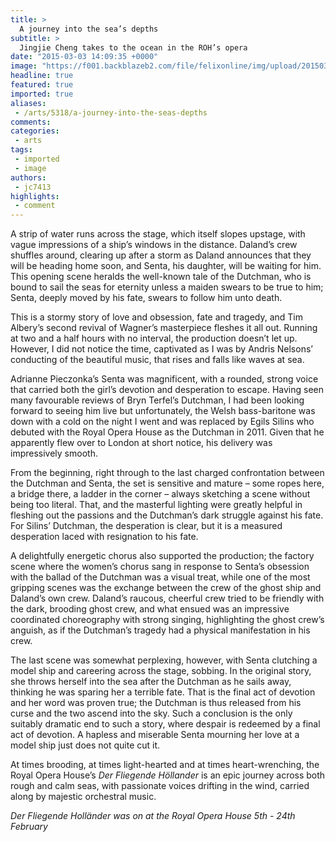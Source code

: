 ```yaml
---
title: >
  A journey into the sea’s depths
subtitle: >
  Jingjie Cheng takes to the ocean in the ROH’s opera
date: "2015-03-03 14:09:35 +0000"
image: "https://f001.backblazeb2.com/file/felixonline/img/upload/201503031409-ps3110-screen-shot-2015-03-03-at-14.09.27.png"
headline: true
featured: true
imported: true
aliases:
 - /arts/5318/a-journey-into-the-seas-depths
comments:
categories:
 - arts
tags:
 - imported
 - image
authors:
 - jc7413
highlights:
 - comment
---
```


A strip of water runs across the stage, which itself slopes upstage, with vague impressions of a ship’s windows in the distance. Daland’s crew shuffles around, clearing up after a storm as Daland announces that they will be heading home soon, and Senta, his daughter, will be waiting for him. This opening scene heralds the well-known tale of the Dutchman, who is bound to sail the seas for eternity unless a maiden swears to be true to him; Senta, deeply moved by his fate, swears to follow him unto death.

This is a stormy story of love and obsession, fate and tragedy, and Tim Albery’s second revival of Wagner’s masterpiece fleshes it all out. Running at two and a half hours with no interval, the production doesn’t let up. However, I did not notice the time, captivated as I was by Andris Nelsons’ conducting of the beautiful music, that rises and falls like waves at sea.

Adrianne Pieczonka’s Senta was magnificent, with a rounded, strong voice that carried both the girl’s devotion and desperation to escape. Having seen many favourable reviews of Bryn Terfel’s Dutchman, I had been looking forward to seeing him live but unfortunately, the Welsh bass-baritone was down with a cold on the night I went and was replaced by Egils Silins who debuted with the Royal Opera House as the Dutchman in 2011. Given that he apparently flew over to London at short notice, his delivery was impressively smooth.

From the beginning, right through to the last charged confrontation between the Dutchman and Senta, the set is sensitive and mature – some ropes here, a bridge there, a ladder in the corner – always sketching a scene without being too literal. That, and the masterful lighting were greatly helpful in fleshing out the passions and the Dutchman’s dark struggle against his fate. For Silins’ Dutchman, the desperation is clear, but it is a measured desperation laced with resignation to his fate.

A delightfully energetic chorus also supported the production; the factory scene where the women’s chorus sang in response to Senta’s obsession with the ballad of the Dutchman was a visual treat, while one of the most gripping scenes was the exchange between the crew of the ghost ship and Daland’s own crew. Daland’s raucous, cheerful crew tried to be friendly with the dark, brooding ghost crew, and what ensued was an impressive coordinated choreography with strong singing, highlighting the ghost crew’s anguish, as if the Dutchman’s tragedy had a physical manifestation in his crew.

The last scene was somewhat perplexing, however, with Senta clutching a model ship and careering across the stage, sobbing. In the original story, she throws herself into the sea after the Dutchman as he sails away, thinking he was sparing her a terrible fate. That is the final act of devotion and her word was proven true; the Dutchman is thus released from his curse and the two ascend into the sky. Such a conclusion is the only suitably dramatic end to such a story, where despair is redeemed by a final act of devotion. A hapless and miserable Senta mourning her love at a model ship just does not quite cut it.

At times brooding, at times light-hearted and at times heart-wrenching, the Royal Opera House’s _Der Fliegende Höllander_ is an epic journey across both rough and calm seas, with passionate voices drifting in the wind, carried along by majestic orchestral music.

_Der Fliegende Holländer was on at the Royal Opera House 5th - 24th February_
